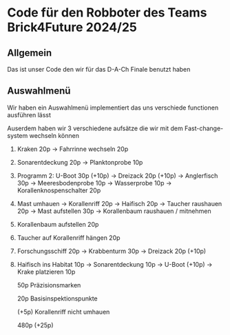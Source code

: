 # Code für den Robboter des Teams Brick4Future 2024/25

## Allgemein

Das ist unser Code den wir für das D-A-Ch Finale benutzt haben

## Auswahlmenü

Wir haben ein Auswahlmenü implementiert das uns verschiede functionen ausführen lässt

Auserdem haben wir 3 verschiedene aufsätze die wir mit dem Fast-change-system wechseln können

1. Kraken 20p -> Fahrrinne wechseln 20p
2. Sonarentdeckung 20p -> Planktonprobe 10p
3. Programm 2: U-Boot 30p (+10p) -> Dreizack 20p (+10p) -> Anglerfisch 30p -> Meeresbodenprobe 10p -> Wasserprobe 10p -> Korallenknospenschalter 20p
4. Mast umhauen -> Korallenriff 20p -> Haifisch 20p -> Taucher raushauen 20p -> Mast aufstellen 30p -> Korallenbaum raushauen / mitnehmen
5. Korallenbaum aufstellen 20p
6. Taucher auf Korallenriff hängen 20p
7. Forschungsschiff 20p -> Krabbenturm 30p -> Dreizack 20p (+10p)
8. Haifisch ins Habitat 10p -> Sonarentdeckung 10p -> U-Boot (+10p) -> Krake platzieren 10p

    50p Präzisionsmarken

    20p Basisinspektionspunkte

    (+5p) Korallenriff nicht umhauen

    480p (+25p)
